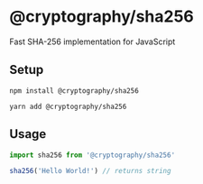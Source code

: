 # @cryptography/sha256
Fast SHA-256 implementation for JavaScript

## Setup
```
npm install @cryptography/sha256
```
```
yarn add @cryptography/sha256
```

## Usage
```js
import sha256 from '@cryptography/sha256'

sha256('Hello World!') // returns string
```